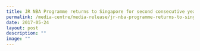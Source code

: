 ```yaml
---
title: JR NBA Programme returns to Singapore for second consecutive year
permalink: /media-centre/media-release/jr-nba-programme-returns-to-singapore-for-second-consecutive-year/
date: 2017-05-24
layout: post
description: ""
image: ""
---
```

